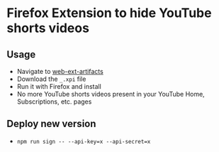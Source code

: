 # Firefox Extension to hide YouTube shorts videos

## Usage

- Navigate to [web-ext-artifacts](https://github.com/kiptrs/hide-youtube-shorts/tree/main/web-ext-artifacts)
- Download the `_.xpi` file
- Run it with Firefox and install
- No more YouTube shorts videos present in your YouTube Home, Subscriptions, etc. pages

## Deploy new version

- `npm run sign -- --api-key=x --api-secret=x`
